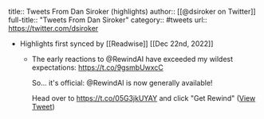 title:: Tweets From Dan Siroker (highlights)
author:: [[@dsiroker on Twitter]]
full-title:: "Tweets From Dan Siroker"
category:: #tweets
url:: https://twitter.com/dsiroker

- Highlights first synced by [[Readwise]] [[Dec 22nd, 2022]]
	- The early reactions to @RewindAI have exceeded my wildest expectations: https://t.co/9gsmbUwxcC
	  
	  So... it's official: @RewindAI is now generally available!
	  
	  Head over to https://t.co/05G3jkUYAY and click "Get Rewind" ([View Tweet](https://twitter.com/dsiroker/status/1605695986663399424))